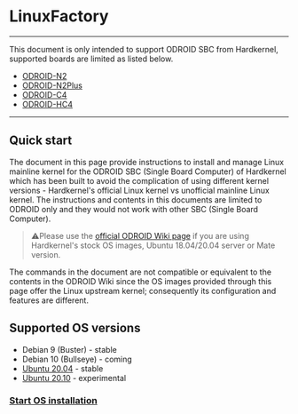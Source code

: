 # LinuxFactory

---
This document is only intended to support ODROID SBC from Hardkernel, supported boards are limited as listed below.
* [ODROID-N2](https://wiki.odroid.com/odroid-n2/odroid-n2)
* [ODROID-N2Plus](https://www.hardkernel.com/shop/odroid-n2-with-4gbyte-ram-2/)
* [ODROID-C4](https://www.hardkernel.com/shop/odroid-c4/)
* [ODROID-HC4](https://www.hardkernel.com/shop/odroid-hc4/)
---

## Quick start
The document in this page provide instructions to install and manage Linux mainline kernel for the ODROID SBC (Single Board Computer) of Hardkernel which has been built to avoid the complication of using different kernel versions - Hardkernel's official Linux kernel vs unofficial mainline Linux kernel. The instructions and contents in this documents are limited to ODROID only and they would not work with other SBC (Single Board Computer).

>:warning:Please use the [official ODROID Wiki page](https://wiki.odroid.com) if you are using Hardkernel's stock OS images, Ubuntu 18.04/20.04 server or Mate version.

The commands in the document are not compatible or equivalent to the contents in the ODROID Wiki since the OS images provided through this page offer the Linux upstream kernel; consequently its configuration and features are different.

## Supported OS versions
* Debian 9 (Buster) - stable
* Debian 10 (Bullseye) - coming
* [Ubuntu 20.04](https://forum.odroid.com/viewtopic.php?f=182&t=37109) - stable
* [Ubuntu 20.10](https://forum.odroid.com/viewtopic.php?f=52&t=40761) - experimental

### [Start OS installation](install/README.md)
